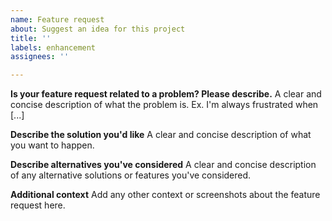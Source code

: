 ```yaml
---
name: Feature request
about: Suggest an idea for this project
title: ''
labels: enhancement
assignees: ''

---
```


<!--
This is NOT the right place to suggest changes to the word list!
Instead, please send an e-mail beolingus@tu-chemnitz.de
-->

**Is your feature request related to a problem? Please describe.**
A clear and concise description of what the problem is. Ex. I'm always frustrated when [...]

**Describe the solution you'd like**
A clear and concise description of what you want to happen.

**Describe alternatives you've considered**
A clear and concise description of any alternative solutions or features you've considered.

**Additional context**
Add any other context or screenshots about the feature request here.
